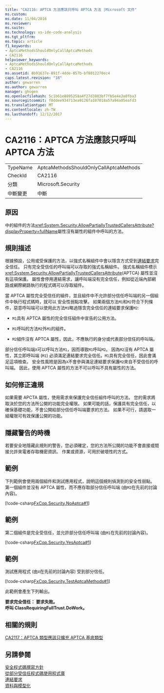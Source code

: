 ```yaml
---
title: "CA2116: APTCA 方法應該只呼叫 APTCA 方法 |Microsoft 文件"
ms.custom: 
ms.date: 11/04/2016
ms.reviewer: 
ms.suite: 
ms.technology: vs-ide-code-analysis
ms.tgt_pltfrm: 
ms.topic: article
f1_keywords:
- AptcaMethodsShouldOnlyCallAptcaMethods
- CA2116
helpviewer_keywords:
- AptcaMethodsShouldOnlyCallAptcaMethods
- CA2116
ms.assetid: 8b91637e-891f-4dde-857b-bf8012270ec4
caps.latest.revision: "18"
author: gewarren
ms.author: gewarren
manager: ghogen
ms.openlocfilehash: 5c1b61e8895258a4f27d3803bf7fb5e4e2a0fba3
ms.sourcegitcommit: f0ddee934713ea9126fa107018a57a94a05eafd3
ms.translationtype: MT
ms.contentlocale: zh-TW
ms.lasthandoff: 12/12/2017
---
```

# <a name="ca2116-aptca-methods-should-only-call-aptca-methods"></a>CA2116：APTCA 方法應該只呼叫 APTCA 方法
|||  
|-|-|  
|TypeName|AptcaMethodsShouldOnlyCallAptcaMethods|  
|CheckId|CA2116|  
|分類|Microsoft.Security|  
|中斷變更|中斷|  
  
## <a name="cause"></a>原因  
 中的組件的方法<xref:System.Security.AllowPartiallyTrustedCallersAttribute?displayProperty=fullName>屬性沒有屬性的組件中呼叫的方法。  
  
## <a name="rule-description"></a>規則描述  
 根據預設，公用或受保護的方法，以強式名稱組件中會以隱含方式受到[連結要求](/dotnet/framework/misc/link-demands)完全信任。 只有完全受信任的呼叫端可以存取的強式名稱組件。 強式名稱組件標示<xref:System.Security.AllowPartiallyTrustedCallersAttribute>(APTCA) 屬性並沒有這項保護。 屬性會停用連結需求，讓呼叫端沒有完全信任，例如從近端內部網路或網際網路執行的程式碼可以存取組件。  
  
 當 APTCA 屬性完全受信任的組件，並且組件中不允許部分信任呼叫端的另一個組件中執行程式碼時，就可以 安全性弱點攻擊。 如果兩個方法`M1`和`M2`符合下列條件，惡意呼叫端可以使用此方法`M1`略過隱含完全信任的連結要求保護`M2`:  
  
-   `M1`具有 APTCA 屬性的完全信任組件中宣告的公用方法。  
  
-   `M1`呼叫的方法`M2`外`M1`的組件。  
  
-   `M2`組件沒有 APTCA 屬性，因此，不應執行的身分或代表部分信任的呼叫端。  
  
 部分信任呼叫端`X`可以呼叫方法`M1`，因而導致`M1`呼叫`M2`。 因為`M2`沒有 APTCA 屬性，其立即呼叫端 (`M1`) 必須滿足連結要求完全信任。`M1`具有完全信任，因此會滿足這項檢查。 安全性風險是因為`X`不會參與滿足連結要求保護`M2`來自不受信任的呼叫端。 因此，使用 APTCA 屬性的方法不可以呼叫不具有屬性的方法。  
  
## <a name="how-to-fix-violations"></a>如何修正違規  
 如果需要 APCTA 屬性，使用需求來保護完全信任組件呼叫的方法。 您的需求將取決於您的方法所公開的功能完全權限。 如果可能的話，保護具有完全信任，以確保基礎功能，不會公開給部分信任呼叫端要求的方法。 如果不可行，請選取一組權限可有效保護公開的功能。  
  
## <a name="when-to-suppress-warnings"></a>隱藏警告的時機  
 若要安全地隱藏此規則的警告，您必須確定，您的方法所公開的功能不會直接或間接允許來電者存取機密資訊、 作業或資源，可用於破壞性的方式。  
  
## <a name="example"></a>範例  
 下列範例會使用兩個組件和測試應用程式，說明這個規則偵測到的安全性弱點。 第一個組件並沒有 APTCA 屬性，而不應存取部分信任呼叫端 (由`M2`在先前的討論內容)。  
  
 [!code-csharp[FxCop.Security.NoAptca#1](../code-quality/codesnippet/CSharp/ca2116-aptca-methods-should-only-call-aptca-methods_1.cs)]  
  
## <a name="example"></a>範例  
 第二個組件是完全受信任，並允許部分信任呼叫端 (由`M1`在先前的討論內容)。  
  
 [!code-csharp[FxCop.Security.YesAptca#1](../code-quality/codesnippet/CSharp/ca2116-aptca-methods-should-only-call-aptca-methods_2.cs)]  
  
## <a name="example"></a>範例  
 測試應用程式 (由`X`在先前的討論內容) 受到部分信任。  
  
 [!code-csharp[FxCop.Security.TestAptcaMethods#1](../code-quality/codesnippet/CSharp/ca2116-aptca-methods-should-only-call-aptca-methods_3.cs)]  
  
 此範例會產生下列輸出。  
  
 **要求完全信任： 要求失敗。**  
**呼叫 ClassRequiringFullTrust.DoWork。**   
## <a name="related-rules"></a>相關的規則  
 [CA2117：APTCA 類型應該只擴充 APTCA 基底類型](../code-quality/ca2117-aptca-types-should-only-extend-aptca-base-types.md)  
  
## <a name="see-also"></a>另請參閱  
 [安全程式碼撰寫方針](/dotnet/standard/security/secure-coding-guidelines)   
 [從部分受信任程式碼使用程式庫](/dotnet/framework/misc/using-libraries-from-partially-trusted-code)   
 [連結要求](/dotnet/framework/misc/link-demands)   
 [資料與模型化](/dotnet/framework/data/index)
